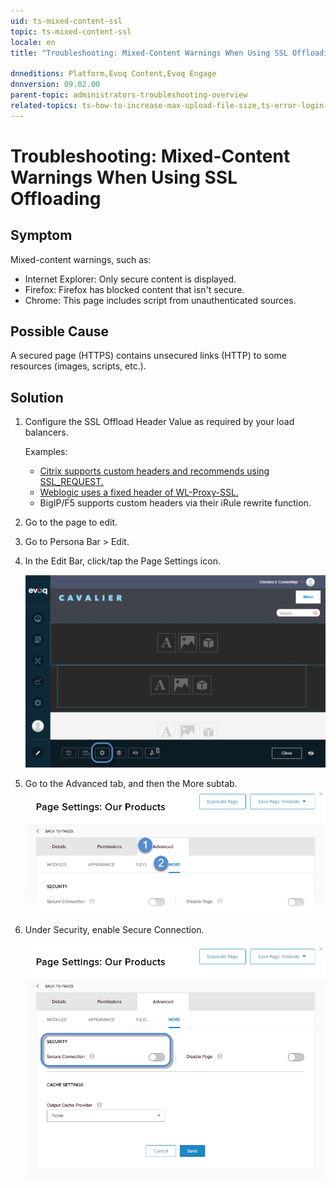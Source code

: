 ```yaml
---
uid: ts-mixed-content-ssl
topic: ts-mixed-content-ssl
locale: en
title: "Troubleshooting: Mixed-Content Warnings When Using SSL Offloading"

dnneditions: Platform,Evoq Content,Evoq Engage
dnnversion: 09.02.00
parent-topic: administrators-troubleshooting-overview
related-topics: ts-how-to-increase-max-upload-file-size,ts-error-login-ip-filtering-is-currently-disabled,ts-error-another-user-has-taken-action-on-the-page,ts-error-unknown-server-tag-DNNComboBox,ts-error-could-not-load-awssdk,ts-error-sql-timeout,ts-error-argumentnullexception-after-move-upgrade,ts-install-missing-resources,ts-broken-profile-image,ts-page-remains-in-draft,ts-unable-to-remove-page-redirect-urls,ts-site-theme-not-loading,ts-incomplete-content-localization,ts-missing-persona-bar
---
```


# Troubleshooting: Mixed-Content Warnings When Using SSL Offloading

## Symptom

Mixed-content warnings, such as:

*   Internet Explorer: Only secure content is displayed.
*   Firefox: Firefox has blocked content that isn't secure.
*   Chrome: This page includes script from unauthenticated sources.

## Possible Cause

A secured page (HTTPS) contains unsecured links (HTTP) to some resources (images, scripts, etc.).

## Solution

1.  Configure the SSL Offload Header Value as required by your load balancers.

    Examples:
    *   [Citrix supports custom headers and recommends using SSL_REQUEST.](https://support.citrix.com/article/CTX118518)
    *   [Weblogic uses a fixed header of WL-Proxy-SSL.](https://fusionsecurity.blogspot.com/2011/04/ssl-offloading-and-weblogic-server.html)
    *   BigIP/F5 supports custom headers via their iRule rewrite function.
2.  Go to the page to edit.
3.  Go to Persona Bar \> Edit.
4.  In the Edit Bar, click/tap the Page Settings icon.



    ![Page Settings icon](/images/scr-pb-EditBar-PageSettings.png)



5.  Go to the Advanced tab, and then the More subtab.![Advanced > More](/images/scr-pbtabs-all-Content-Pages-Advanced-More-E91.png)
6.  Under Security, enable Secure Connection.



    ![Security > Secure Connection](/images/scr-pb-Page-Advanced-Security.png)
